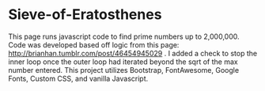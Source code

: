 # Sieve-of-Eratosthenes
This page runs javascript code to find prime numbers up to 2,000,000. Code was developed based off logic from this page: http://brianhan.tumblr.com/post/46454945029 . I added a check to stop the inner loop once the outer loop had iterated beyond the sqrt of the max number entered. This project utilizes Bootstrap, FontAwesome, Google Fonts, Custom CSS, and vanilla Javascript.
